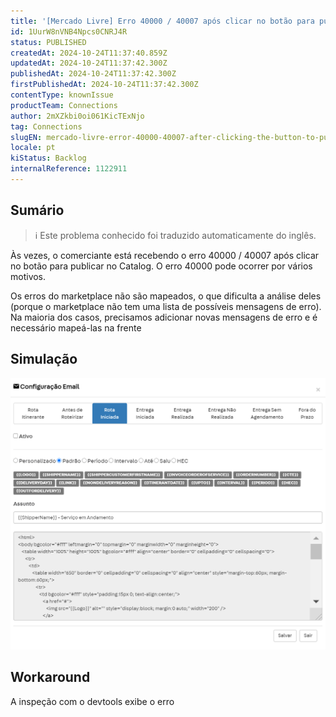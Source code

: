 ```yaml
---
title: '[Mercado Livre] Erro 40000 / 40007 após clicar no botão para publicar no catálogo do Buybox.'
id: 1UurW8nVNB4Npcs0CNRJ4R
status: PUBLISHED
createdAt: 2024-10-24T11:37:40.859Z
updatedAt: 2024-10-24T11:37:42.300Z
publishedAt: 2024-10-24T11:37:42.300Z
firstPublishedAt: 2024-10-24T11:37:42.300Z
contentType: knownIssue
productTeam: Connections
author: 2mXZkbi0oi061KicTExNjo
tag: Connections
slugEN: mercado-livre-error-40000-40007-after-clicking-the-button-to-publish-in-the-buybox-catalog
locale: pt
kiStatus: Backlog
internalReference: 1122911
---
```


## Sumário

>ℹ️ Este problema conhecido foi traduzido automaticamente do inglês.


Às vezes, o comerciante está recebendo o erro 40000 / 40007 após clicar no botão para publicar no Catalog.
O erro 40000 pode ocorrer por vários motivos.

Os erros do marketplace não são mapeados, o que dificulta a análise deles (porque o marketplace não tem uma lista de possíveis mensagens de erro).
Na maioria dos casos, precisamos adicionar novas mensagens de erro e é necessário mapeá-las na frente

## Simulação



 ![](https://raw.githubusercontent.com/vtexdocs/help-center-content/refs/heads/main/_1.png)



## Workaround


A inspeção com o devtools exibe o erro





